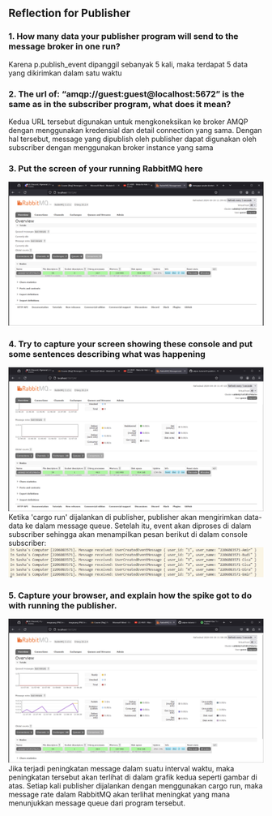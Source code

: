 ## Reflection for Publisher

### 1. How many data your publisher program will send to the message broker in one run?
Karena p.publish_event dipanggil sebanyak 5 kali, maka terdapat 5 data yang dikirimkan dalam satu waktu

### 2. The url of: “amqp://guest:guest@localhost:5672” is the same as in the subscriber program, what does it mean?
Kedua URL tersebut digunakan untuk mengkoneksikan ke broker AMQP dengan menggunakan kredensial dan detail connection yang sama. Dengan hal tersebut, message yang dipublish oleh publisher dapat digunakan oleh subscriber dengan menggunakan broker instance yang sama

### 3. Put the screen of your running RabbitMQ here
![alt text](image.png)

### 4. Try to capture your screen showing these console and put some sentences describing what was happening
![alt text](image-2.png)
Ketika 'cargo run' dijalankan di publisher, publisher akan mengirimkan data-data ke dalam message queue. Setelah itu, event akan diproses di dalam subscriber sehingga akan menampilkan pesan berikut di dalam console subscriber:
![alt text](image-1.png)

### 5. Capture your browser, and explain how the spike got to do with running the publisher.
![alt text](image-3.png)
Jika terjadi peningkatan message dalam suatu interval waktu, maka peningkatan tersebut akan terlihat di dalam grafik kedua seperti gambar di atas.  Setiap kali publisher dijalankan dengan menggunakan cargo run, maka message rate dalam RabbitMQ akan terlihat meningkat yang mana menunjukkan message queue dari program tersebut. 

